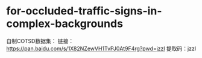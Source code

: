 # for-occluded-traffic-signs-in-complex-backgrounds

自制COTSD数据集：
链接：https://pan.baidu.com/s/1X82NZewVH1TvPJ0At9F4rg?pwd=jzzl 
提取码：jzzl 
